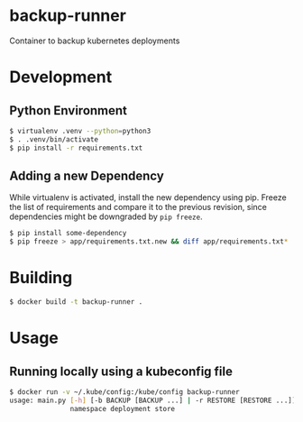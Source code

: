 # backup-runner
Container to backup kubernetes deployments

# Development

## Python Environment

```bash
$ virtualenv .venv --python=python3
$ . .venv/bin/activate
$ pip install -r requirements.txt
```

## Adding a new Dependency

While virtualenv is activated, install the new dependency using pip.
Freeze the list of requirements and compare it to the previous revision, since
dependencies might be downgraded by `pip freeze`.

```bash
$ pip install some-dependency
$ pip freeze > app/requirements.txt.new && diff app/requirements.txt*
```

# Building

```bash
$ docker build -t backup-runner .
```

# Usage

## Running locally using a kubeconfig file

```bash
$ docker run -v ~/.kube/config:/kube/config backup-runner
usage: main.py [-h] [-b BACKUP [BACKUP ...] | -r RESTORE [RESTORE ...]]
               namespace deployment store
```
